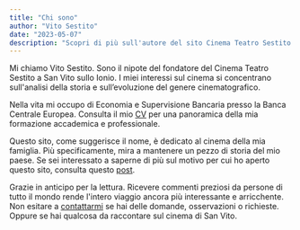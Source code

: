 ```yaml
---
title: "Chi sono"
author: "Vito Sestito"
date: "2023-05-07"
description: "Scopri di più sull'autore del sito Cinema Teatro Sestito Vito Sestito ed i motivi per creare il sito"
---
```


Mi chiamo Vito Sestito. Sono il nipote del fondatore del Cinema Teatro Sestito a San Vito sullo Ionio. I miei interessi sul cinema si concentrano sull'analisi della storia e sull’evoluzione del genere cinematografico.

Nella vita mi occupo di Economia e Supervisione Bancaria presso la Banca Centrale Europea. Consulta il mio [CV](/curriculumvitae/) per una panoramica della mia formazione accademica e professionale.

Questo sito, come suggerisce il nome, è dedicato al cinema della mia famiglia. Più specificamente, mira a mantenere un pezzo di storia del mio paese. Se sei interessato a saperne di più sul motivo per cui ho aperto questo sito, consulta questo [post](/ilprogetto/).

Grazie in anticipo per la lettura. Ricevere commenti preziosi da persone di tutto il mondo rende l'intero viaggio ancora più interessante e arricchente. Non esitare a [contattarmi](mailto:whatswrongintown@gmail.com) se hai delle domande, osservazioni o richieste. Oppure se hai qualcosa da raccontare sul cinema di San Vito.